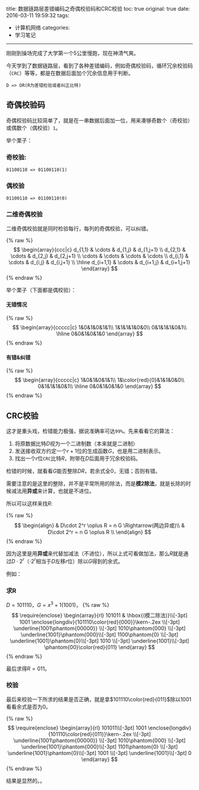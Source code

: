 title: 数据链路层差错编码之奇偶校验码和CRC校验
toc: true
original: true
date: 2016-03-11 19:59:32
tags:
- 计算机网络
categories:
- 学习笔记
---

刚刚到操场完成了大学第一个5公里慢跑，现在神清气爽。

今天学到了数据链路层，看到了各种差错编码，例如奇偶校验码，循环冗余校验码（`CRC`）等等，都是在数据后面加个冗余信息用于判断。

	D => DR(R为差错检验或者纠正比特)

## 奇偶校验码
奇偶校验码比较简单了，就是在一串数据后面加一位，用来凑够奇数个（奇校验）或偶数个（偶校验）`1`。

举个栗子：

### 奇校验:
	01100110 => 01100110(1)

### 偶校验
	01100110 => 01100110(0)

### 二维奇偶校验
二维奇偶校验就是同时检验每行，每列的奇偶校验，可以纠错。

{% raw %}
$$
\begin{array}{ccc|c}
d_{1,1} & \cdots & d_{1,j} & d_{1,j+1} \\
d_{2,1} & \cdots & d_{2,j} & d_{2,j+1} \\
\cdots & \cdots & \cdots & \cdots \\
d_{i,1} & \cdots & d_{i,j} & d_{i,j+1} \\ \hline
d_{i+1,1} & \cdots & d_{i+1,j} & d_{i+1,j+1}
\end{array}
$$
{% endraw %}

举个栗子（下面都是偶校验）：

#### 无错情况
{% raw %}
$$
\begin{array}{ccccc|c}
1&0&1&0&1&1\\
1&1&1&1&0&0\\
0&1&1&1&0&1\\ \hline
0&0&1&0&1&0
\end{array}
$$
{% endraw %}

#### 有错&纠错
{% raw %}
$$
\begin{array}{ccccc|c}
1&0&1&0&1&1\\
1&\color{red}{0}&1&1&0&0\\
0&1&1&1&0&1\\ \hline
0&0&1&0&1&0
\end{array}
$$
{% endraw %}

## CRC校验
这才是重头戏，检错能力极强，据说准确率可达`99%`。先来看看它的算法：
1. 将原数据比特$D$视为一个二进制数（本来就是二进制）
2. 发送接收双方约定一个$r+1$位的生成函数$G$，也是用二进制表示。
3. 找出一个$r$位`CRC`比特$R$，附带在$D$后面用于冗余校验码。

检错的时候，就看看$G$能否整除$DR$，若余式全0，无错；否则有错。

需要注意的是这里的整除，并不是平常所用的除法，而是**模2除法**，就是长除的时候减法用**异或**来计算，也就是不进位。

所以可以这样来找$R$:

{% raw %}
$$
\begin{align}
& D\cdot 2^r \oplus R = n G \Rightarrow(两边异或)\\
& D\cdot 2^r = n G \oplus R \\
\end{align}
$$
{% endraw %}

因为这里是用**异或**来代替加减法（不进位），所以上式可看做加法，那么$R$就是通过$D\cdot 2^r$（$\cdot 2^r$相当于$D$左移$r$位）除以$G$得到的余式。

例如：

### 求R
$D=101110$，$G=x^3+1(1001)$，
{% raw %}
$$
\require{enclose}
\begin{array}{rl}
    101011 & \hbox{(模二除法)}\\[-3pt]
   1001 \enclose{longdiv}{101110\color{red}{000}}\kern-.2ex \\[-3pt]
      \underline{1001\phantom{00000}} \\[-3pt]
      1010\phantom{000} \\[-3pt]
      \underline{1001}\phantom{000}\\[-3pt]
      1100\phantom{0}  \\[-3pt]
      \underline{1001}\phantom{0}\\[-3pt]
      1010  \\[-3pt]
      \underline{1001}\\[-3pt]
      \phantom{00}\color{red}{011}
  \end{array}
$$
{% endraw %}

最后求得$R=011$。

### 校验
最后来校验一下所求的结果是否正确，就是拿$101110\color{red}{011}$除以$1001$看看余式是否为0。

{% raw %}
$$
\require{enclose}
\begin{array}{rl}
    101011\\[-3pt]
   1001 \enclose{longdiv}{101110\color{red}{011}}\kern-.2ex \\[-3pt]
      \underline{1001\phantom{00000}} \\[-3pt]
      1010\phantom{000} \\[-3pt]
      \underline{1001}\phantom{000}\\[-3pt]
      1101\phantom{0}  \\[-3pt]
      \underline{1001}\phantom{0}\\[-3pt]
      1001  \\[-3pt]
      \underline{1001}\\[-3pt]
      0
  \end{array}
$$
{% endraw %}

结果是显然的。。

